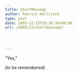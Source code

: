 ```yaml
---
title: ShortMessage
author: Patrick Kollitsch
type: post
date: 2005-11-15T19:36:36+00:00
url: /2005/11/shortmessage/




---
```

"Yes,"

(to be remembered)